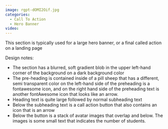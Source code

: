 ```yaml
---
image: rgpt-dOMI2Oif.jpg
categories:
  - Call To Action
  - Hero Banner
video:
---
```

This section is typically used for a large hero banner, or a final called action on a landing page

Design notes:
* The section has a blurred, soft gradient blob in the upper left-hand corner of the background on a dark background color
* The pre-heading is contained inside of a pill sheep that has a different, semi transparent color on the left-hand side of the preheading is a fontawesome icon, and on the right hand side of the preheading text is another fontAwesome icon that looks like an arrow.
* Heading text is quite large followed by normal subheading text
* Below the subheading text is a call action button that also contains an icon that is an arrow
* Below the button is a stack of avatar images that overlap and below. The images is some small text that indicates the number of students.